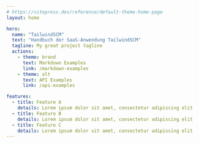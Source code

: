 ```yaml
---
# https://vitepress.dev/reference/default-theme-home-page
layout: home

hero:
  name: "TailwindSCM"
  text: "Handbuch der SaaS-Anwendung TailwindSCM"
  tagline: My great project tagline
  actions:
    - theme: brand
      text: Markdown Examples
      link: /markdown-examples
    - theme: alt
      text: API Examples
      link: /api-examples

features:
  - title: Feature A
    details: Lorem ipsum dolor sit amet, consectetur adipiscing elit
  - title: Feature B
    details: Lorem ipsum dolor sit amet, consectetur adipiscing elit
  - title: Feature C
    details: Lorem ipsum dolor sit amet, consectetur adipiscing elit
---
```


